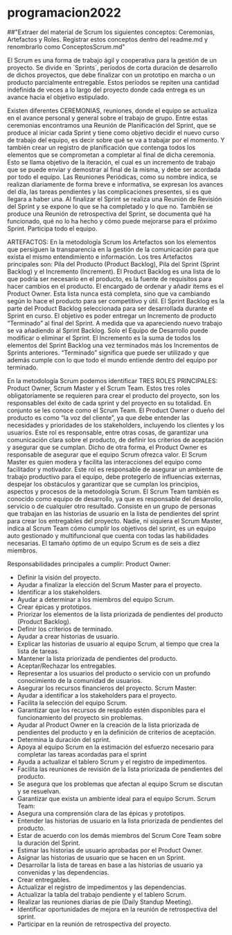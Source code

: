 # programacion2022
##"Extraer del material de Scrum los siguientes conceptos: Ceremonias, Artefactos y Roles. Registrar estos conceptos dentro del readme.md y renombrarlo como ConceptosScrum.md"

El Scrum es una forma de trabajo ágil y cooperativa para la gestión de un proyecto. Se divide en ´Sprints´, períodos de corta duración de desarrollo de dichos proyectos, que debe finalizar con un prototipo en marcha o un producto parcialmente entregable. Estos períodos se repiten una cantidad indefinida de veces a lo largo del proyecto donde cada entrega es un avance hacia el objetivo estipulado. 

Existen diferentes CEREMONIAS, reuniones, donde el equipo se actualiza en el avance personal y general sobre el trabajo de grupo. Entre estas ceremonias encontramos una Reunión de Planificación del Sprint, que se produce al iniciar cada Sprint y tiene como objetivo decidir el nuevo curso de trabajo del equipo, es decir sobre qué se va a trabajar por el momento. Y también crear un registro de planificación que contenga todos los elementos que se comprometan a completar al final de dicha ceremonia. Esto se llama objetivo de la iteración, el cual es un incremento de trabajo que se puede enviar y demostrar al final de la misma, y debe ser acordada por todo el equipo.
Las Reuniones Periódicas, como su nombre indica, se realizan diariamente de forma breve e informativa, se expresan los avances del día, las tareas pendientes y las complicaciones presentes, si es que llegara a haber una. 
Al finalizar el Sprint se realiza una Reunión de Revisión del Sprint y se expone lo que se ha completado y lo que no. 
También se produce una Reunión de retrospectiva del Sprint, se documenta qué ha funcionado, qué no lo ha hecho y cómo puede mejorarse para el próximo Sprint. Participa todo el equipo.

ARTEFACTOS:
En la metodología Scrum los Artefactos son los elementos que persiguen la transparencia en la gestión de la comunicación para que exista el mismo entendimiento e información. Los tres Artefactos principales son: Pila del Producto (Product Backlog), Pila del Sprint (Sprint Backlog) y el Incremento (Increment). 
El Product Backlog es una lista de lo que podría ser necesario en el producto, es la fuente de requisitos para hacer cambios en el producto. El encargado de ordenar y añadir ítems es el Product Owner. Esta lista nunca está completa, sino que va cambiando según lo hace el producto para ser competitivo y útil.
El Sprint Backlog es la parte del Product Backlog seleccionada para ser desarrollada durante el Sprint en curso. El objetivo es poder entregar un Incremento de producto “Terminado” al final del Sprint. A medida que va apareciendo nuevo trabajo se va añadiendo al Sprint Backlog. Solo el Equipo de Desarrollo puede modificar o eliminar el Sprint.
El Incremento es la suma de todos los elementos del Sprint Backlog una vez terminados más los Incrementos de Sprints anteriores. “Terminado” significa que puede ser utilizado y que además cumple con lo que todo el mundo entiende dentro del equipo por terminado.

En la metodología Scrum podemos identificar TRES ROLES PRINCIPALES: Product Owner, Scrum Master y el Scrum Team. Estos tres roles obligatoriamente se requieren para crear el producto del proyecto, son los responsables del éxito de cada sprint y del proyecto en su totalidad. En conjunto se les conoce como el Scrum Team.
El Product Owner o dueño del producto es como “la voz del cliente”, ya que debe entender las necesidades y prioridades de los stakeholders, incluyendo los clientes y los usuarios. Este rol es responsable, entre otras cosas, de garantizar una comunicación clara sobre el producto, de definir los criterios de aceptación y asegurar que se cumplan. Dicho de otra forma, el Product Owner es responsable de asegurar que el equipo Scrum ofrezca valor.
El Scrum Master es quien modera y facilita las interacciones del equipo como facilitador y motivador. Este rol es responsable de asegurar un ambiente de trabajo productivo para el equipo, debe protegerlo de influencias externas, despejar los obstáculos y garantizar que se cumplan los principios, aspectos y procesos de la metodología Scrum.
El Scrum Team también es conocido como equipo de desarrollo, ya que es responsable del desarrollo, servicio o de cualquier otro resultado. Consiste en un grupo de personas que trabajan en las historias de usuario en la lista de pendientes del sprint para crear los entregables del proyecto. Nadie, ni siquiera el Scrum Master, indica al Scrum Team cómo cumplir los objetivos del sprint, es un equipo auto gestionado y multifuncional que cuenta con todas las habilidades necesarias. El tamaño óptimo de un equipo Scrum es de seis a diez miembros.

Responsabilidades principales a cumplir:
Product Owner:
* Definir la visión del proyecto.
* Ayudar a finalizar la elección del Scrum Master para el proyecto.
* Identificar a los stakeholders.
* Ayudar a determinar a los miembros del equipo Scrum.
* Crear épicas y prototipos.
* Priorizar los elementos de la lista priorizada de pendientes del producto (Product Backlog).
* Definir los criterios de terminado.
* Ayudar a crear historias de usuario.
* Explicar las historias de usuario al equipo Scrum, al tiempo que crea la lista de tareas.
* Mantener la lista priorizada de pendientes del producto.
* Aceptar/Rechazar los entregables.
* Representar a los usuarios del producto o servicio con un profundo conocimiento de la comunidad de usuarios.
* Asegurar los recursos financieros del proyecto.
Scrum Master:
* Ayudar a identificar a los stakeholders para el proyecto.
* Facilita la selección del equipo Scrum.
* Garantizar que los recursos de respaldo estén disponibles para el funcionamiento del proyecto sin problemas.
* Ayudar al Product Owner en la creación de la lista priorizada de pendientes del producto y en la definición de criterios de aceptación.
* Determina la duración del sprint.
* Apoya al equipo Scrum en la estimación del esfuerzo necesario para completar las tareas acordadas para el sprint
* Ayuda a actualizar el tablero Scrum y el registro de impedimentos.
* Facilita las reuniones de revisión de la lista priorizada de pendientes del producto.
* Se asegura que los problemas que afectan al equipo Scrum se discutan y se resuelvan.
* Garantizar que exista un ambiente ideal para el equipo Scrum.
Scrum Team:
* Asegura una comprensión clara de las épicas y prototipos.
* Entender las historias de usuario en la lista priorizada de pendientes del producto.
* Estar de acuerdo con los demás miembros del Scrum Core Team sobre la duración del Sprint.
* Estimar las historias de usuario aprobadas por el Product Owner.
* Asignar las historias de usuario que se hacen en un Sprint.
* Desarrollar la lista de tareas en base a las historias de usuario ya convenidas y las dependencias.
* Crear entregables.
* Actualizar el registro de impedimentos y las dependencias.
* Actualizar la tabla del trabajo pendiente y el tablero Scrum.
* Realizar las reuniones diarias de pie (Daily Standup Meeting).
* Identificar oportunidades de mejora en la reunión de retrospectiva del sprint.
* Participar en la reunión de retrospectiva del proyecto.
